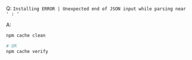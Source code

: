 Q: `Installing ERROR | Unexpected end of JSON input while parsing near ' : '`

A:

```sh
npm cache clean

# OR
npm cache verify
```
